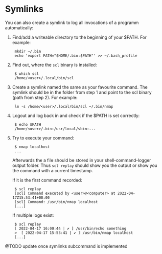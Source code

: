 # Symlinks

You can also create a symlink to log all invocations of a programm automatically:

1. Find/add a writeable directory to the beginning of your $PATH. For example:

        mkdir ~/.bin
        echo 'export PATH="$HOME/.bin:$PATH"' >> ~/.bash_profile

2. Find out, where the `scl` binary is installed:

        $ which scl
        /home/<user>/.local/bin/scl

3. Create a symlink named the same as your favourite command. The symlink should be in the folder from step 1 and point to the scl binary (path from step 2). For example:

        ln -s /home/<user>/.local/bin/scl ~/.bin/nmap

4. Logout and log back in and check if the $PATH is set correctly:

        $ echo $PATH
        /home/<user>/.bin:/usr/local/sbin:...

5. Try to execute your command:

        $ nmap localhost
        ...

    Afterwards the a file should be stored in your shell-command-logger output folder.
    Thus `scl replay` should show you the output or show you the command with a current timestamp.

    If it is the first command recorded:

        $ scl replay
        [scl] Command executed by <user>@<computer> at 2022-04-17Z15:53:41+00:00
        [scl] Command: /usr/bin/nmap localhost
        [...]
    
    If multiple logs exist:
    
        $ scl replay
        [ 2022-04-17 16:00:44 | ✔ ] /usr/bin/echo something
        >  [ 2022-04-17 15:53:41 | ✔ ] /usr/bin/nmap localhost
        [...]


@TODO update once symlinks subcommand is implemented
